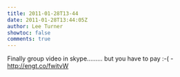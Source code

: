 ```yaml
---
title: 2011-01-28T13-44
date: 2011-01-28T13:44:05Z
author: Lee Turner
showtoc: false
comments: true
---
```


Finally group video in skype......... but you have to pay :-( - http://engt.co/fwitvW

